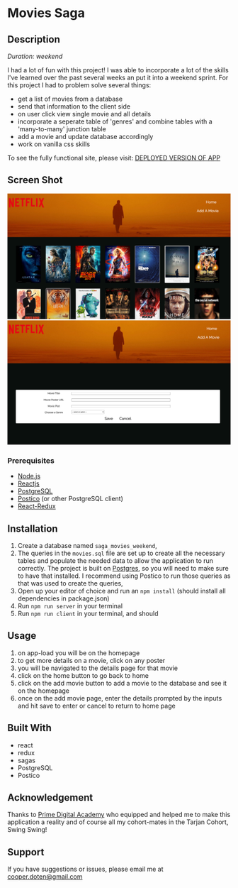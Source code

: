 
# Movies Saga

## Description

_Duration: weekend_

I had a lot of fun with this project! I was able to incorporate a lot of the skills I've learned over the past several weeks an put it into a weekend sprint.
For this project I had to problem solve several things:
- get a list of movies from a database
- send that information to the client side 
- on user click view single movie and all details
- incorporate a seperate table of 'genres' and combine tables with a 'many-to-many' junction table
- add a movie and update database accordingly
- work on vanilla css skills

To see the fully functional site, please visit: [DEPLOYED VERSION OF APP](https://limitless-river-11475.herokuapp.com/?#/)

## Screen Shot

![Screenshot](./movie_saga_homepage_screenshot.png?raw=true)
![Screenshot](./movie_saga_addMovie_screenshot.png?raw=true)

### Prerequisites


- [Node.js](https://nodejs.org/en/)
- [Reactjs](https://reactjs.org/)
- [PostgreSQL](https://www.postgresql.org/)
- [Postico](https://eggerapps.at/postico/) 
(or other PostgreSQL client)
- [React-Redux](https://react-redux.js.org/)


## Installation

1. Create a database named `saga_movies_weekend`,
2. The queries in the `movies.sql` file are set up to create all the necessary tables and populate the needed data to allow the application to run correctly. The project is built on [Postgres](https://www.postgresql.org/download/), so you will need to make sure to have that installed. I recommend using Postico to run those queries as that was used to create the queries, 
3. Open up your editor of choice and run an `npm install` 
(should install all dependencies in package.json)
4. Run `npm run server` in your terminal
5. Run `npm run client` in your terminal,
and should 

## Usage

1. on app-load you will be on the homepage
2. to get more details on a movie, click on any poster
3. you will be navigated to the details page for that movie
4. click on the home button to go back to home
5. click on the add movie button to add a movie to the database and see it on the homepage
6. once on the add movie page, enter the details prompted by the inputs and hit save to enter or cancel to return to home page


## Built With

- react
- redux
- sagas 
- PostgreSQL
- Postico



## Acknowledgement
Thanks to [Prime Digital Academy](www.primeacademy.io) who equipped and helped me to make this application a reality and of course all my cohort-mates in the Tarjan Cohort, Swing Swing!

## Support
If you have suggestions or issues, please email me at 
cooper.doten@gmail.com
